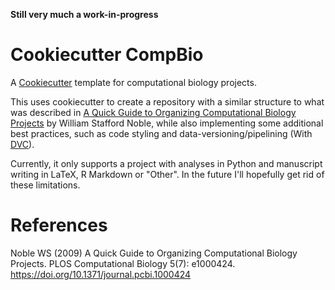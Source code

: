 **Still very much a work-in-progress**

# Cookiecutter CompBio

A [Cookiecutter](https://github.com/cookiecutter/cookiecutter) template for computational biology projects.

This uses cookiecutter to create a repository with a similar structure to what was described in [A Quick Guide to Organizing Computational Biology Projects](https://doi.org/10.1371/journal.pcbi.1000424) by 
William Stafford Noble, while also implementing some additional best practices, such as code styling and data-versioning/pipelining (With [DVC](https://dvc.org/)).

Currently, it only supports a project with analyses in Python and manuscript writing in LaTeX, R Markdown or "Other". 
In the future I'll hopefully get rid of these limitations.

# References

Noble WS (2009) A Quick Guide to Organizing Computational Biology Projects. PLOS Computational Biology 5(7): e1000424. https://doi.org/10.1371/journal.pcbi.1000424
